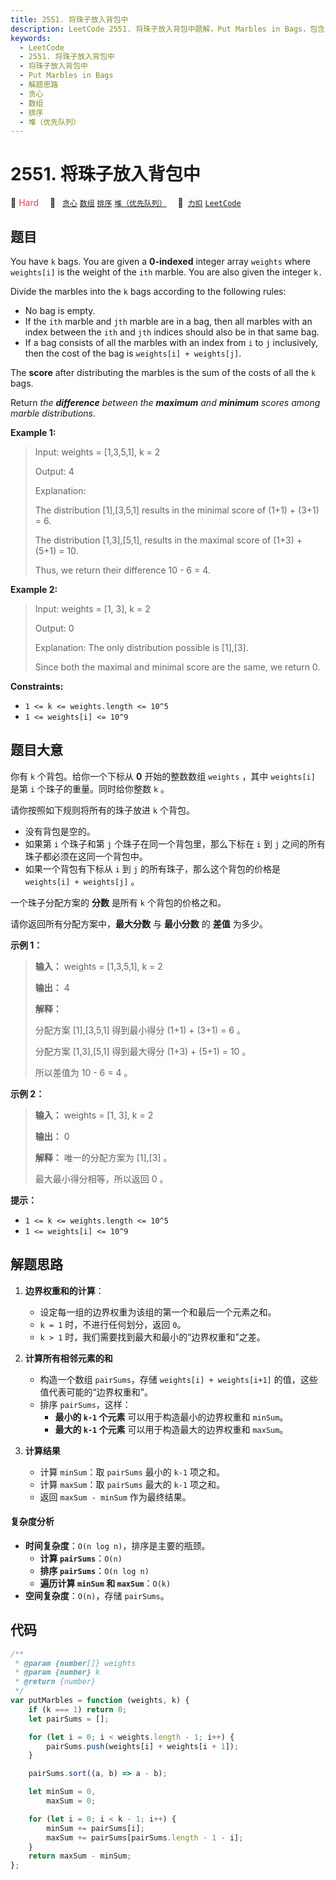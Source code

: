 ```yaml
---
title: 2551. 将珠子放入背包中
description: LeetCode 2551. 将珠子放入背包中题解，Put Marbles in Bags，包含解题思路、复杂度分析以及完整的 JavaScript 代码实现。
keywords:
  - LeetCode
  - 2551. 将珠子放入背包中
  - 将珠子放入背包中
  - Put Marbles in Bags
  - 解题思路
  - 贪心
  - 数组
  - 排序
  - 堆（优先队列）
---
```


# 2551. 将珠子放入背包中

🔴 <font color=#ff334b>Hard</font>&emsp; 🔖&ensp; [`贪心`](/tag/greedy.md) [`数组`](/tag/array.md) [`排序`](/tag/sorting.md) [`堆（优先队列）`](/tag/heap-priority-queue.md)&emsp; 🔗&ensp;[`力扣`](https://leetcode.cn/problems/put-marbles-in-bags) [`LeetCode`](https://leetcode.com/problems/put-marbles-in-bags)

## 题目

You have `k` bags. You are given a **0-indexed** integer array `weights` where
`weights[i]` is the weight of the `ith` marble. You are also given the integer
`k.`

Divide the marbles into the `k` bags according to the following rules:

- No bag is empty.
- If the `ith` marble and `jth` marble are in a bag, then all marbles with an index between the `ith` and `jth` indices should also be in that same bag.
- If a bag consists of all the marbles with an index from `i` to `j` inclusively, then the cost of the bag is `weights[i] + weights[j]`.

The **score** after distributing the marbles is the sum of the costs of all
the `k` bags.

Return _the **difference** between the **maximum** and **minimum** scores among marble distributions_.

**Example 1:**

> Input: weights = [1,3,5,1], k = 2
>
> Output: 4
>
> Explanation:
>
> The distribution [1],[3,5,1] results in the minimal score of (1+1) + (3+1) = 6.
>
> The distribution [1,3],[5,1], results in the maximal score of (1+3) + (5+1) = 10.
>
> Thus, we return their difference 10 - 6 = 4.

**Example 2:**

> Input: weights = [1, 3], k = 2
>
> Output: 0
>
> Explanation: The only distribution possible is [1],[3].
>
> Since both the maximal and minimal score are the same, we return 0.

**Constraints:**

- `1 <= k <= weights.length <= 10^5`
- `1 <= weights[i] <= 10^9`

## 题目大意

你有 `k` 个背包。给你一个下标从 **0** 开始的整数数组 `weights` ，其中 `weights[i]` 是第 `i`
个珠子的重量。同时给你整数 `k` 。

请你按照如下规则将所有的珠子放进 `k` 个背包。

- 没有背包是空的。
- 如果第 `i` 个珠子和第 `j` 个珠子在同一个背包里，那么下标在 `i` 到 `j` 之间的所有珠子都必须在这同一个背包中。
- 如果一个背包有下标从 `i` 到 `j` 的所有珠子，那么这个背包的价格是 `weights[i] + weights[j]` 。

一个珠子分配方案的 **分数** 是所有 `k` 个背包的价格之和。

请你返回所有分配方案中，**最大分数** 与 **最小分数** 的 **差值** 为多少。

**示例 1：**

> **输入：** weights = [1,3,5,1], k = 2
>
> **输出：** 4
>
> **解释：**
>
> 分配方案 [1],[3,5,1] 得到最小得分 (1+1) + (3+1) = 6 。
>
> 分配方案 [1,3],[5,1] 得到最大得分 (1+3) + (5+1) = 10 。
>
> 所以差值为 10 - 6 = 4 。

**示例 2：**

> **输入：** weights = [1, 3], k = 2
>
> **输出：** 0
>
> **解释：** 唯一的分配方案为 [1],[3] 。
>
> 最大最小得分相等，所以返回 0 。

**提示：**

- `1 <= k <= weights.length <= 10^5`
- `1 <= weights[i] <= 10^9`

## 解题思路

1. **边界权重和的计算**：

   - 设定每一组的边界权重为该组的第一个和最后一个元素之和。
   - `k = 1` 时，不进行任何划分，返回 `0`。
   - `k > 1` 时，我们需要找到最大和最小的“边界权重和”之差。

2. **计算所有相邻元素的和**

   - 构造一个数组 `pairSums`，存储 `weights[i] + weights[i+1]` 的值，这些值代表可能的“边界权重和”。
   - 排序 `pairSums`，这样：
     - **最小的 `k-1` 个元素** 可以用于构造最小的边界权重和 `minSum`。
     - **最大的 `k-1` 个元素** 可以用于构造最大的边界权重和 `maxSum`。

3. **计算结果**

   - 计算 `minSum`：取 `pairSums` 最小的 `k-1` 项之和。
   - 计算 `maxSum`：取 `pairSums` 最大的 `k-1` 项之和。
   - 返回 `maxSum - minSum` 作为最终结果。

#### 复杂度分析

- **时间复杂度**：`O(n log n)`，排序是主要的瓶颈。
  - **计算 `pairSums`**：`O(n)`
  - **排序 `pairSums`**：`O(n log n)`
  - **遍历计算 `minSum` 和 `maxSum`**：`O(k)`
- **空间复杂度**：`O(n)`，存储 `pairSums`。

## 代码

```javascript
/**
 * @param {number[]} weights
 * @param {number} k
 * @return {number}
 */
var putMarbles = function (weights, k) {
	if (k === 1) return 0;
	let pairSums = [];

	for (let i = 0; i < weights.length - 1; i++) {
		pairSums.push(weights[i] + weights[i + 1]);
	}

	pairSums.sort((a, b) => a - b);

	let minSum = 0,
		maxSum = 0;

	for (let i = 0; i < k - 1; i++) {
		minSum += pairSums[i];
		maxSum += pairSums[pairSums.length - 1 - i];
	}
	return maxSum - minSum;
};
```

